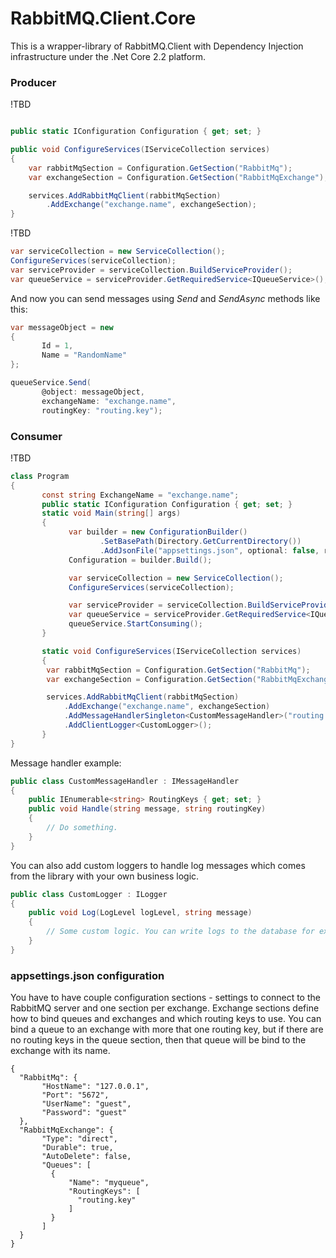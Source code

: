 ﻿# RabbitMQ.Client.Core

This is a wrapper-library of RabbitMQ.Client with Dependency Injection infrastructure under the .Net Core 2.2 platform.

### Producer

!TBD

```csharp

public static IConfiguration Configuration { get; set; }

public void ConfigureServices(IServiceCollection services)
{
    var rabbitMqSection = Configuration.GetSection("RabbitMq");
    var exchangeSection = Configuration.GetSection("RabbitMqExchange");

    services.AddRabbitMqClient(rabbitMqSection)
        .AddExchange("exchange.name", exchangeSection);
}
```

!TBD

```csharp
var serviceCollection = new ServiceCollection();
ConfigureServices(serviceCollection);
var serviceProvider = serviceCollection.BuildServiceProvider();
var queueService = serviceProvider.GetRequiredService<IQueueService>();

```

And now you can send messages using *Send* and *SendAsync* methods like this:
```csharp
var messageObject = new
{
       Id = 1,
	   Name = "RandomName"
};

queueService.Send(
       @object: messageObject,
       exchangeName: "exchange.name",
       routingKey: "routing.key");
```

### Consumer

!TBD

```csharp
class Program
{
       const string ExchangeName = "exchange.name";
       public static IConfiguration Configuration { get; set; }
       static void Main(string[] args)
       {
             var builder = new ConfigurationBuilder()
                    .SetBasePath(Directory.GetCurrentDirectory())
                    .AddJsonFile("appsettings.json", optional: false, reloadOnChange: true);
             Configuration = builder.Build();

             var serviceCollection = new ServiceCollection();
             ConfigureServices(serviceCollection);

             var serviceProvider = serviceCollection.BuildServiceProvider();
             var queueService = serviceProvider.GetRequiredService<IQueueService>();
             queueService.StartConsuming();
       }

       static void ConfigureServices(IServiceCollection services)
       {
        var rabbitMqSection = Configuration.GetSection("RabbitMq");
        var exchangeSection = Configuration.GetSection("RabbitMqExchange");

        services.AddRabbitMqClient(rabbitMqSection)
            .AddExchange("exchange.name", exchangeSection)
            .AddMessageHandlerSingleton<CustomMessageHandler>("routing.key")
            .AddClientLogger<CustomLogger>();
       }
}
```

Message handler example:

```csharp
public class CustomMessageHandler : IMessageHandler
{
    public IEnumerable<string> RoutingKeys { get; set; }
    public void Handle(string message, string routingKey)
    {
		// Do something.
    }
}
```

 You can also add custom loggers to handle log messages which comes from the library with your own business logic.
```csharp
public class CustomLogger : ILogger
{
    public void Log(Log​Level logLevel, string message)
    {
		// Some custom logic. You can write logs to the database for example.
    }
}
```


### appsettings.json configuration

 You have to have couple configuration sections - settings to connect to the RabbitMQ server and one section per exchange.
 Exchange sections define how to bind queues and exchanges and which routing keys to use.
 You can bind a queue to an exchange with more that one routing key, but if there are no routing keys in the queue section, then that queue will be bind to the exchange with its name.
```
{
  "RabbitMq": {
       "HostName": "127.0.0.1",
       "Port": "5672",
       "UserName": "guest",
       "Password": "guest"
  },
  "RabbitMqExchange": {
       "Type": "direct",
       "Durable": true,
       "AutoDelete": false,
       "Queues": [
         {
             "Name": "myqueue",
             "RoutingKeys": [
               "routing.key"
             ]
         }
       ]
  }
}
```
